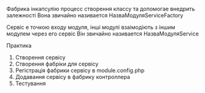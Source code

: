 Фабрика інкапсулію процесс створення классу та допомогае внедрить залежності
Вона звичайно називается НазваМодуляServiceFactory

Сервіс е точкою входу модуля, інші модулі взаімодіють з іншим модулем через его сервіс
Він звичайно називается НазваМодуляService

Практика
1. Створення сервісу
2. Створення фабріки для сервісу
3. Регістрація фабрики сервісу в module.config.php
4. Додавання сервісу в фабрику контроллера
5. Тестування